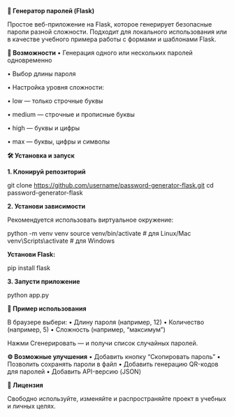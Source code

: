 **🔐 Генератор паролей (Flask)**

Простое веб-приложение на Flask, которое генерирует безопасные пароли разной сложности.
Подходит для локального использования или в качестве учебного примера работы с формами и шаблонами Flask.

**🚀 Возможности**
 • Генерация одного или нескольких паролей одновременно
 
 • Выбор длины пароля
 
 • Настройка уровня сложности:
 
 • low — только строчные буквы
 
 • medium — строчные и прописные буквы
 
 • high — буквы и цифры
 
 • max — буквы, цифры и символы


**🛠 Установка и запуск**

**1. Клонируй репозиторий**

git clone https://github.com/username/password-generator-flask.git
cd password-generator-flask

**2. Установи зависимости**

Рекомендуется использовать виртуальное окружение:

python -m venv venv
source venv/bin/activate  # для Linux/Mac
venv\Scripts\activate     # для Windows

**Установи Flask:**

pip install flask

**3. Запусти приложение**

python app.py

**🧠 Пример использования**

В браузере выбери:
 • Длину пароля (например, 12)
 • Количество (например, 5)
 • Сложность (например, “максимум”)

Нажми Сгенерировать — и получи список случайных паролей.

**⚙️ Возможные улучшения**
 • Добавить кнопку “Скопировать пароль”
 • Позволить сохранять пароли в файл
 • Добавить генерацию QR-кодов для паролей
 • Добавить API-версию (JSON)

**📄 Лицензия**

Свободно используйте, изменяйте и распространяйте проект в учебных и личных целях.
